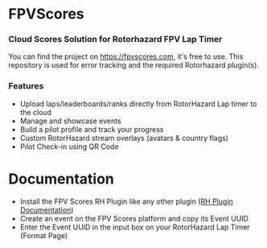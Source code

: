 # FPVScores
### Cloud Scores Solution for Rotorhazard FPV Lap Timer
You can find the project on https://fpvscores.com, it's free to use.
This repository is used for error tracking and the required Rotorhazard plugin(s).

### Features

- Upload laps/leaderboards/ranks directly from RotorHazard Lap timer to the cloud
- Manage and showcase events
- Build a pilot profile and track your progress
- Custom RotorHazard stream overlays (avatars & country flags)
- Pilot Check-in using QR Code



# Documentation

* Install the FPV Scores RH Plugin like any other plugin ([RH Plugin Documentation](https://github.com/RotorHazard/RotorHazard/blob/main/doc/Plugins.md))
* Create an event on the FPV Scores platform and copy its Event UUID
* Enter the Event UUID in the input box on your RotorHazard Lap Timer (Format Page)

